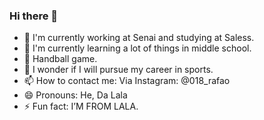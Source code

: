 ### Hi there 👋
- 🔭 I'm currently working at Senai and studying at Saless.
- 🌱 I'm currently learning a lot of things in middle school.
- 🤔 Handball game.
- 💬 I wonder if I will pursue my career in sports.
- 📫 How to contact me: Via Instagram: @018_rafao
- 😄 Pronouns: He, Da Lala
- ⚡ Fun fact: I’M FROM LALA.
